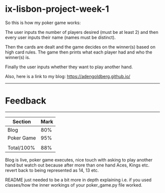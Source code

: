 # ix-lisbon-project-week-1

So this is how my poker game works:

The user inputs the number of players desired (must be at least 2) and then every user inputs their name (names must be distinct).

Then the cards are dealt and the game decides on the winner(s) based on high card rules. The game then prints what each player had and who the winner(s) is. 

Finally the user inputs whether they want to play another hand.

Also, here is a link to my blog:
https://adengoldberg.github.io/

------------------------------------------------------------------------------------------------
# Feedback
------------------------------------------------------------------------------------------------

| Section | Mark | 
|---|---| 
| Blog | 80% | 
| Poker Game | 95% |
||| 
| Total/100% | 88% | 

Blog is live, poker game executes, nice touch with asking to play another hand but watch out because after more than one hand Aces, Kings etc. revert back to being represented as 14, 13 etc.

README just needed to be a bit more in depth explaining i.e. if you used classes/how the inner workings of your poker_game.py file worked.
